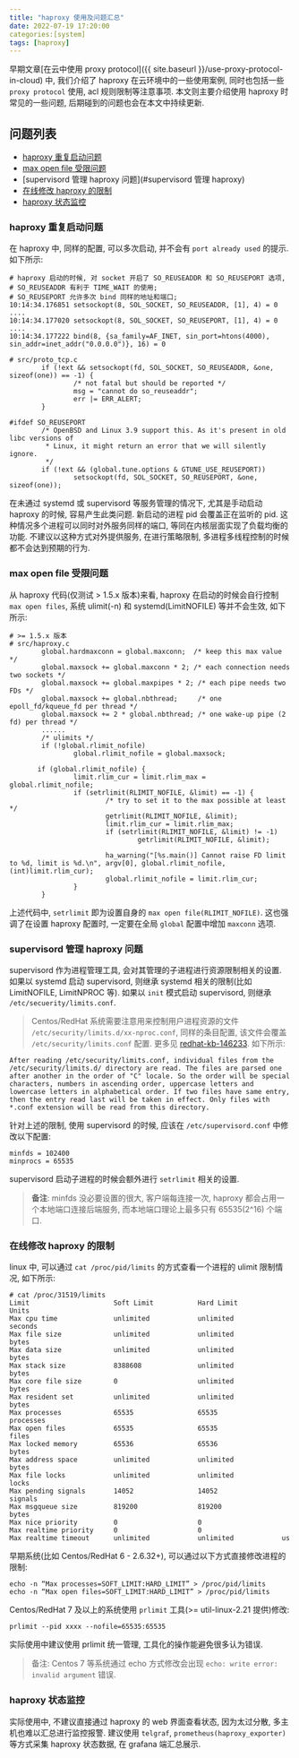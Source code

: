```yaml
---
title: "haproxy 使用及问题汇总"
date: 2022-07-19 17:20:00
categories:[system]
tags: [haproxy]
---
```


早期文章[在云中使用 proxy protocol]({{ site.baseurl }}/use-proxy-protocol-in-cloud) 中, 我们介绍了 haproxy 在云环境中的一些使用案例, 同时也包括一些 `proxy protocol` 使用, acl 规则限制等注意事项. 本文则主要介绍使用 haproxy 时常见的一些问题, 后期碰到的问题也会在本文中持续更新. 

## 问题列表

* [haproxy 重复启动问题](#haproxy-重复启动问题)  
* [max open file 受限问题](#max-open-file-受限问题)  
* [supervisord 管理 haproxy 问题](#supervisord 管理 haproxy)  
* [在线修改 haproxy 的限制](#在线修改-haproxy-的限制)  
* [haproxy 状态监控](#haproxy-状态监控)

### haproxy 重复启动问题

在 haproxy 中, 同样的配置, 可以多次启动, 并不会有 `port already used` 的提示. 如下所示:
```
# haproxy 启动的时候, 对 socket 开启了 SO_REUSEADDR 和 SO_REUSEPORT 选项, 
# SO_REUSEADDR 有利于 TIME_WAIT 的使用;
# SO_REUSEPORT 允许多次 bind 同样的地址和端口;
10:14:34.176851 setsockopt(8, SOL_SOCKET, SO_REUSEADDR, [1], 4) = 0
....
10:14:34.177020 setsockopt(8, SOL_SOCKET, SO_REUSEPORT, [1], 4) = 0
....
10:14:34.177222 bind(8, {sa_family=AF_INET, sin_port=htons(4000), sin_addr=inet_addr("0.0.0.0")}, 16) = 0

# src/proto_tcp.c
        if (!ext && setsockopt(fd, SOL_SOCKET, SO_REUSEADDR, &one, sizeof(one)) == -1) {
                /* not fatal but should be reported */
                msg = "cannot do so_reuseaddr";
                err |= ERR_ALERT;
        }

#ifdef SO_REUSEPORT
        /* OpenBSD and Linux 3.9 support this. As it's present in old libc versions of
         * Linux, it might return an error that we will silently ignore.
         */
        if (!ext && (global.tune.options & GTUNE_USE_REUSEPORT))
                setsockopt(fd, SOL_SOCKET, SO_REUSEPORT, &one, sizeof(one));
```

在未通过 systemd 或 supervisord 等服务管理的情况下, 尤其是手动启动 haproxy 的时候, 容易产生此类问题. 新启动的进程 pid 会覆盖正在监听的 pid. 这种情况多个进程可以同时对外服务同样的端口, 等同在内核层面实现了负载均衡的功能. 不建议以这种方式对外提供服务, 在进行策略限制, 多进程多线程控制的时候都不会达到预期的行为.

### max open file 受限问题

从 haproxy 代码(仅测试 > 1.5.x 版本)来看, haproxy 在启动的时候会自行控制 `max open files`, 系统 ulimit(-n) 和 systemd(LimitNOFILE) 等并不会生效, 如下所示:
```
# >= 1.5.x 版本
# src/haproxy.c
        global.hardmaxconn = global.maxconn;  /* keep this max value */
        global.maxsock += global.maxconn * 2; /* each connection needs two sockets */
        global.maxsock += global.maxpipes * 2; /* each pipe needs two FDs */
        global.maxsock += global.nbthread;     /* one epoll_fd/kqueue_fd per thread */
        global.maxsock += 2 * global.nbthread; /* one wake-up pipe (2 fd) per thread */
        ......
        /* ulimits */
        if (!global.rlimit_nofile)
                global.rlimit_nofile = global.maxsock;

       if (global.rlimit_nofile) {
                limit.rlim_cur = limit.rlim_max = global.rlimit_nofile;
                if (setrlimit(RLIMIT_NOFILE, &limit) == -1) {
                        /* try to set it to the max possible at least */
                        getrlimit(RLIMIT_NOFILE, &limit);
                        limit.rlim_cur = limit.rlim_max;
                        if (setrlimit(RLIMIT_NOFILE, &limit) != -1)
                                getrlimit(RLIMIT_NOFILE, &limit);

                        ha_warning("[%s.main()] Cannot raise FD limit to %d, limit is %d.\n", argv[0], global.rlimit_nofile, (int)limit.rlim_cur);
                        global.rlimit_nofile = limit.rlim_cur;
                }
        }
```

上述代码中, `setrlimit` 即为设置自身的 `max open file(RLIMIT_NOFILE)`. 这也强调了在设置 haproxy 配置时, 一定要在全局 `global` 配置中增加 `maxconn` 选项.

### supervisord 管理 haproxy 问题

supervisord 作为进程管理工具, 会对其管理的子进程进行资源限制相关的设置. 如果以 systemd 启动 supervisord, 则继承 systemd 相关的限制(比如 LimitNOFILE, LimitNPROC 等). 如果以 `init` 模式启动 supervisord, 则继承 `/etc/secuerity/limits.conf`.

> Centos/RedHat 系统需要注意用来控制用户进程资源的文件 `/etc/security/limits.d/xx-nproc.conf`, 同样的条目配置, 该文件会覆盖 `/etc/security/limits.conf` 配置. 更多见 [redhat-kb-146233](https://access.redhat.com/solutions/146233). 如下所示:
```
After reading /etc/security/limits.conf, individual files from the /etc/security/limits.d/ directory are read. The files are parsed one after another in the order of "C" locale. So the order will be special characters, numbers in ascending order, uppercase letters and lowercase letters in alphabetical order. If two files have same entry, then the entry read last will be taken in effect. Only files with *.conf extension will be read from this directory.
```

针对上述的限制, 使用 supervisord 的时候, 应该在 `/etc/supervisord.conf` 中修改以下配置:
```
minfds = 102400
minprocs = 65535
```

supervisord 启动子进程的时候会额外进行 `setrlimit` 相关的设置.

> **备注**: minfds 没必要设置的很大, 客户端每连接一次, haproxy 都会占用一个本地端口连接后端服务, 而本地端口理论上最多只有 65535(2^16) 个端口.

### 在线修改 haproxy 的限制

linux 中, 可以通过 `cat /proc/pid/limits` 的方式查看一个进程的 ulimit 限制情况, 如下所示:
```
# cat /proc/31519/limits
Limit                     Soft Limit           Hard Limit           Units
Max cpu time              unlimited            unlimited            seconds
Max file size             unlimited            unlimited            bytes
Max data size             unlimited            unlimited            bytes
Max stack size            8388608              unlimited            bytes
Max core file size        0                    unlimited            bytes
Max resident set          unlimited            unlimited            bytes
Max processes             65535                65535                processes
Max open files            65535                65535                files
Max locked memory         65536                65536                bytes
Max address space         unlimited            unlimited            bytes
Max file locks            unlimited            unlimited            locks
Max pending signals       14052                14052                signals
Max msgqueue size         819200               819200               bytes
Max nice priority         0                    0
Max realtime priority     0                    0
Max realtime timeout      unlimited            unlimited            us
```

早期系统(比如 Centos/RedHat 6 - 2.6.32+), 可以通过以下方式直接修改进程的限制:
```
echo -n “Max processes=SOFT_LIMIT:HARD_LIMIT” > /proc/pid/limits
echo -n “Max open files=SOFT_LIMIT:HARD_LIMIT” > /proc/pid/limits
```

Centos/RedHat 7 及以上的系统使用 `prlimit` 工具(>= util-linux-2.21 提供)修改:
```
prlimit --pid xxxx --nofile=65535:65535
```

实际使用中建议使用 prlimit 统一管理, 工具化的操作能避免很多认为错误.

> 备注: Centos 7 等系统通过 echo 方式修改会出现 `echo: write error: invalid argument` 错误. 

### haproxy 状态监控

实际使用中, 不建议直接通过 haproxy 的 web 界面查看状态, 因为太过分散, 多主机也难以汇总进行监控报警. 建议使用 `telgraf`, `prometheus(haproxy_exporter)` 等方式采集 haproxy 状态数据, 在 grafana 端汇总展示.

